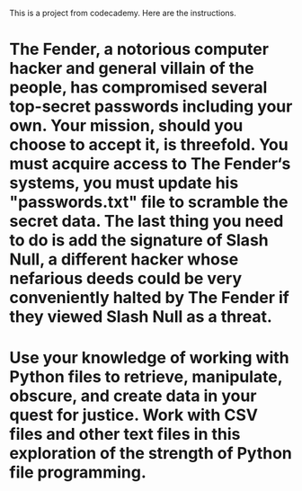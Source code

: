 This is a project from codecademy. Here are the instructions.

# The Fender, a notorious computer hacker and general villain of the people, has compromised several top-secret passwords including your own. Your mission, should you choose to accept it, is threefold. You must acquire access to The Fender‘s systems, you must update his "passwords.txt" file to scramble the secret data. The last thing you need to do is add the signature of Slash Null, a different hacker whose nefarious deeds could be very conveniently halted by The Fender if they viewed Slash Null as a threat.

# Use your knowledge of working with Python files to retrieve, manipulate, obscure, and create data in your quest for justice. Work with CSV files and other text files in this exploration of the strength of Python file programming.


